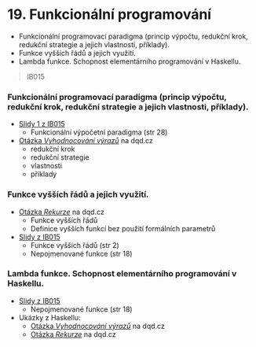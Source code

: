 # 19. Funkcionální programování
- Funkcionální programovací paradigma (princip výpočtu, redukční krok, redukční strategie a jejich vlastnosti, příklady).
- Funkce vyšších řádů a jejich využití.
- Lambda funkce. Schopnost elementárního programování v Haskellu.

> IB015

### Funkcionální programovací paradigma (princip výpočtu, redukční krok, redukční strategie a jejich vlastnosti, příklady).

- [Slidy 1 z IB015](https://is.muni.cz/auth/el/1433/podzim2016/IB015/um/lectures/IB015_01.pdf)
	+ Funkcionální výpočetní paradigma (str 28)
- [Otázka *Vyhodnocování výrazů*](http://statnice.dqd.cz/home:inf:ap7) na dqd.cz
	+ redukční krok
	+ redukční strategie
	+ vlastnosti
	+ příklady

### Funkce vyšších řádů a jejich využití.

- [Otázka *Rekurze*](http://statnice.dqd.cz/home:inf:ap6) na dqd.cz
	+ Funkce vyšších řádů
	+ Definice vyšších funkcí bez použití formálních parametrů
- [Slidy  z IB015](https://is.muni.cz/auth/el/1433/podzim2016/IB015/um/lectures/IB015_03.pdf)
	+ Funkce vyšších řádů (str 2)
	+ Nepojmenované funkce (str 18)

### Lambda funkce. Schopnost elementárního programování v Haskellu.

- [Slidy  z IB015](https://is.muni.cz/auth/el/1433/podzim2016/IB015/um/lectures/IB015_03.pdf)
	+ Nepojmenované funkce (str 18)
- Ukázky z Haskellu:
	- [Otázka *Vyhodnocování výrazů*](http://statnice.dqd.cz/home:inf:ap7) na dqd.cz
	- [Otázka *Rekurze*](http://statnice.dqd.cz/home:inf:ap6) na dqd.cz